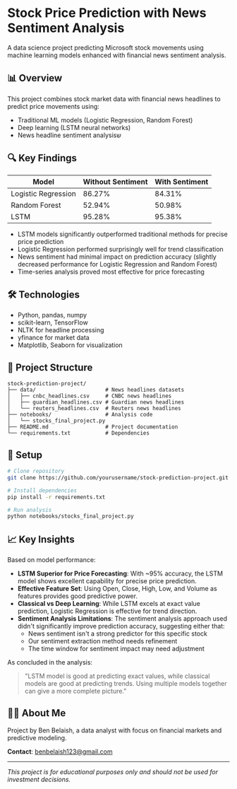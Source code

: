 <div dir="ltr">

# Stock Price Prediction with News Sentiment Analysis

A data science project predicting Microsoft stock movements using machine learning models enhanced with financial news sentiment analysis.

## 📊 Overview

This project combines stock market data with financial news headlines to predict price movements using:
- Traditional ML models (Logistic Regression, Random Forest)
- Deep learning (LSTM neural networks)
- News headline sentiment analysisש

## 🔍 Key Findings

| Model | Without Sentiment | With Sentiment |
|-------|-------------------|----------------|
| Logistic Regression | 86.27% | 84.31% |
| Random Forest | 52.94% | 50.98% |
| LSTM | 95.28% | 95.38% |

- LSTM models significantly outperformed traditional methods for precise price prediction
- Logistic Regression performed surprisingly well for trend classification
- News sentiment had minimal impact on prediction accuracy (slightly decreased performance for Logistic Regression and Random Forest)
- Time-series analysis proved most effective for price forecasting

## 🛠️ Technologies

- Python, pandas, numpy
- scikit-learn, TensorFlow
- NLTK for headline processing
- yfinance for market data
- Matplotlib, Seaborn for visualization

## 📂 Project Structure

```
stock-prediction-project/
├── data/                      # News headlines datasets
│   ├── cnbc_headlines.csv     # CNBC news headlines
│   ├── guardian_headlines.csv # Guardian news headlines
│   └── reuters_headlines.csv  # Reuters news headlines
├── notebooks/                 # Analysis code
│   └── stocks_final_project.py
├── README.md                  # Project documentation
└── requirements.txt           # Dependencies
```

## 🚀 Setup

```bash
# Clone repository
git clone https://github.com/yourusername/stock-prediction-project.git

# Install dependencies
pip install -r requirements.txt

# Run analysis
python notebooks/stocks_final_project.py
```

## 📈 Key Insights

Based on model performance:

- **LSTM Superior for Price Forecasting**: With ~95% accuracy, the LSTM model shows excellent capability for precise price prediction.
- **Effective Feature Set**: Using Open, Close, High, Low, and Volume as features provides good predictive power.
- **Classical vs Deep Learning**: While LSTM excels at exact value prediction, Logistic Regression is effective for trend direction.
- **Sentiment Analysis Limitations**: The sentiment analysis approach used didn't significantly improve prediction accuracy, suggesting either that:
  - News sentiment isn't a strong predictor for this specific stock
  - Our sentiment extraction method needs refinement
  - The time window for sentiment impact may need adjustment

As concluded in the analysis:
> "LSTM model is good at predicting exact values, while classical models are good at predicting trends. Using multiple models together can give a more complete picture."

## 👨‍💻 About Me

Project by Ben Belaish, a data analyst with focus on financial markets and predictive modeling.

**Contact**: [benbelaish123@gmail.com](mailto:benbelaish123@gmail.com)

---

*This project is for educational purposes only and should not be used for investment decisions.*


<div dir="ltr">